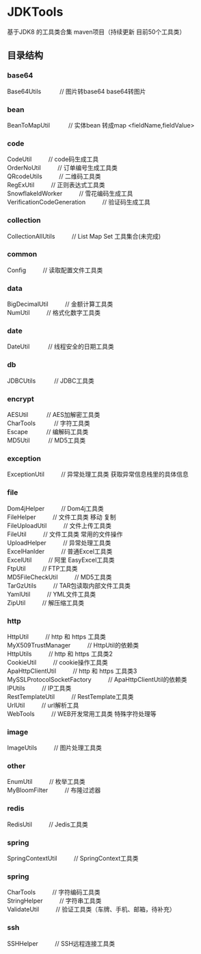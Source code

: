 # JDKTools
基于JDK8 的工具类合集 maven项目（持续更新 目前50个工具类）

## 目录结构

### base64
Base64Utils &nbsp; &nbsp; &nbsp; &nbsp; &nbsp; // 图片转base64 base64转图片<br>

### bean
BeanToMapUtil &nbsp; &nbsp; &nbsp; &nbsp; &nbsp; // 实体bean 转成map <fieldName,fieldValue> <br>
 
### code
CodeUtil &nbsp; &nbsp; &nbsp; &nbsp; &nbsp;// code码生成工具<br>
OrderNoUtil &nbsp; &nbsp; &nbsp; &nbsp; &nbsp;// 订单编号生成工具类<br>
QRcodeUtils &nbsp; &nbsp; &nbsp; &nbsp; &nbsp;// 二维码工具类<br>
RegExUtil &nbsp; &nbsp; &nbsp; &nbsp; &nbsp;// 正则表达式工具类<br>
SnowflakeIdWorker  &nbsp; &nbsp; &nbsp; &nbsp; &nbsp;// 雪花编码生成工具<br>
VerificationCodeGeneration  &nbsp; &nbsp; &nbsp; &nbsp; &nbsp;// 验证码生成工具<br>
   
### collection
CollectionAllUtils &nbsp; &nbsp; &nbsp; &nbsp; &nbsp;// List Map Set 工具集合(未完成)<br>
   
### common
Config &nbsp; &nbsp; &nbsp; &nbsp; &nbsp;// 读取配置文件工具类

### data
BigDecimalUtil &nbsp; &nbsp; &nbsp; &nbsp; &nbsp;// 金额计算工具类<br>
NumUtil  &nbsp; &nbsp; &nbsp; &nbsp; &nbsp;// 格式化数字工具类<br>
      
### date
DateUtil &nbsp; &nbsp; &nbsp; &nbsp; &nbsp; // 线程安全的日期工具类<br>
 
### db
JDBCUtils &nbsp; &nbsp; &nbsp; &nbsp; &nbsp; // JDBC工具类<br>
 
### encrypt
AESUtil &nbsp; &nbsp; &nbsp; &nbsp; &nbsp; // AES加解密工具类<br>
CharTools &nbsp; &nbsp; &nbsp; &nbsp; &nbsp; // 字符工具类<br>
Escape &nbsp; &nbsp; &nbsp; &nbsp; &nbsp; // 编解码工具类<br>
MD5Util   &nbsp; &nbsp; &nbsp; &nbsp; &nbsp; // MD5工具类<br>
 
### exception
ExceptionUtil  &nbsp; &nbsp; &nbsp; &nbsp; &nbsp;// 异常处理工具类 获取异常信息栈里的具体信息<br>
 
### file
Dom4jHelper  &nbsp; &nbsp; &nbsp; &nbsp; &nbsp;// Dom4j工具类 <br>
FileHelper  &nbsp; &nbsp; &nbsp; &nbsp; &nbsp;// 文件工具类 移动 复制 <br>
FileUploadUtil  &nbsp; &nbsp; &nbsp; &nbsp; &nbsp;// 文件上传工具类 <br>
FileUtil  &nbsp; &nbsp; &nbsp; &nbsp; &nbsp;// 文件工具类 常用的文件操作<br>
UploadHelper  &nbsp; &nbsp; &nbsp; &nbsp; &nbsp;// 异常处理工具类 <br>
ExcelHanlder &nbsp; &nbsp; &nbsp; &nbsp; &nbsp;// 普通Excel工具类 <br>
ExcelUtil &nbsp; &nbsp; &nbsp; &nbsp; &nbsp;// 阿里 EasyExcel工具类 <br>
FtpUtil &nbsp; &nbsp; &nbsp; &nbsp; &nbsp;// FTP工具类 <br>
MD5FileCheckUtil &nbsp; &nbsp; &nbsp; &nbsp; &nbsp;// MD5工具类 <br>
TarGzUtils &nbsp; &nbsp; &nbsp; &nbsp; &nbsp;// TAR包读取内部文件工具类 <br>
YamlUtil &nbsp; &nbsp; &nbsp; &nbsp; &nbsp;// YML文件工具类 <br>
ZipUtil &nbsp; &nbsp; &nbsp; &nbsp; &nbsp;// 解压缩工具类 <br>

### http
HttpUtil    &nbsp; &nbsp; &nbsp; &nbsp; &nbsp;// http 和 https 工具类<br>
MyX509TrustManager     &nbsp; &nbsp; &nbsp; &nbsp; &nbsp;// HttpUtil的依赖类<br>
HttpUtils     &nbsp; &nbsp; &nbsp; &nbsp; &nbsp;// http 和 https 工具类2<br>
CookieUtil           &nbsp; &nbsp; &nbsp; &nbsp; &nbsp;// cookie操作工具类<br>
ApaHttpClientUtil       &nbsp; &nbsp; &nbsp; &nbsp; &nbsp;// http 和 https 工具类3<br>
MySSLProtocolSocketFactory &nbsp; &nbsp; &nbsp; &nbsp; &nbsp;// ApaHttpClientUtil的依赖类<br>
IPUtils  &nbsp; &nbsp; &nbsp; &nbsp; &nbsp;// IP工具类<br>
RestTemplateUtil  &nbsp; &nbsp; &nbsp; &nbsp; &nbsp;// RestTemplate工具类<br>
UrlUtil  &nbsp; &nbsp; &nbsp; &nbsp; &nbsp;// url解析工具<br>
WebTools &nbsp; &nbsp; &nbsp; &nbsp; &nbsp;// WEB开发常用工具类 特殊字符处理等<br>

### image
ImageUtils &nbsp; &nbsp; &nbsp; &nbsp; &nbsp;// 图片处理工具类 <br>

### other
EnumUtil                 &nbsp; &nbsp; &nbsp; &nbsp; &nbsp;// 枚举工具类<br>
MyBloomFilter            &nbsp; &nbsp; &nbsp; &nbsp; &nbsp;// 布隆过滤器<br>
   
### redis
RedisUtil            &nbsp; &nbsp; &nbsp; &nbsp; &nbsp;// Jedis工具类<br>
       
### spring
SpringContextUtil       &nbsp; &nbsp; &nbsp; &nbsp; &nbsp;// SpringContext工具类<br>

### spring
CharTools       &nbsp; &nbsp; &nbsp; &nbsp; &nbsp;// 字符编码工具类<br>
StringHelper       &nbsp; &nbsp; &nbsp; &nbsp; &nbsp;// 字符串工具类<br>
ValidateUtil    &nbsp; &nbsp; &nbsp; &nbsp; &nbsp;// 验证工具类（车牌、手机、邮箱，待补充）<br>

### ssh
SSHHelper        &nbsp; &nbsp; &nbsp; &nbsp; &nbsp;// SSH远程连接工具类<br>

